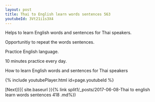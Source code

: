 ```yaml
---
layout: post
title: Thai to English learn words sentences 563 
youtubeId: 3Vt21i1s3X4
---
```

 
 
Helps to learn English words and sentences for Thai speakers.

Opportunitiy to repeat the words sentences. 

Practice English language. 
 
10 minutes practice every day. 
 
How to learn English words and sentences for Thai speakers 
 
{% include youtubePlayer.html id=page.youtubeId %}
 
 
[Next]({{ site.baseurl }}{% link  split1/_posts/2017-06-08-Thai to english learn words sentences 418 .md%})
 

